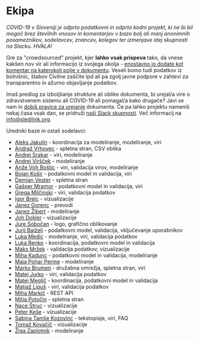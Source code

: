 # Ekipa

*COVID-19 v Sloveniji je odprto podatkovni in odprto kodni projekt, ki ne bi bil mogoč brez številnih vnosov in komentarjev v bazo bolj ali manj anonimnih posameznikov, sodelavcev, znancev, kolegov ter izmenjave idej skupnosti na Slacku. HVALA!*

Gre za "crowdsourced" projekt, kjer **lahko vsak prispeva** tako, da vnese kakšen nov vir ali informacijo iz svojega okolja - [enostavno jo dodate kot komentar na katerokoli polje v dokumentu](https://docs.google.com/spreadsheets/d/1N1qLMoWyi3WFGhIpPFzKsFmVE0IwNP3elb_c18t2DwY/edit#gid=0). Veseli bomo tudi podatkov iz bolnišnic, štabov Civilne zaščite ipd ali pa zgolj javne podpore v zahtevi za transparentno in ažurno objavljanje podatkov.

Imaš predlog za izboljšanje strukture ali oblike dokumenta, bi urejal/a vire o zdravstvenem sistemu ali COVID-19 ali pomagal/a kako drugače? Javi se nam in [dobiš pravice za urejanje](mailto:info@sledilnik.org) dokumenta.
Če pa lahko projektu nameniš nekaj časa vsak dan, se pridruži [naši Slack skupnosti](http://sledilnik.slack.com). Več informacij na info@sledilnik.org.

Uredniki baze in ostali sodelavci:

-   [Aleks Jakulin](https://twitter.com/aleksj) - koordinacija za modeliranje, modeliranje, viri
-   [Andraž Vrhovec](http://github.com/overlordtm) - spletna stran, CSV oblika
-   [Andrej Srakar](http://www.ier.si/) - viri, modeliranje
-   [Andrej Viršček](https://udomacenastatistika.wordpress.com/author/vandrej/) - modeliranje
-   [Anže Voh Boštic](https://podcrto.si/author/anze/) - viri, validacija virov, modeliranje
-   [Bojan Košir](https://twitter.com/BojanKosir) - podatkovni model in validacija, viri
-   [Demjan Vester](https://github.com/VesterDe) - spletna stran
-   [Gašper Mramor](https://www.linkedin.com/in/gaspermramor) - podatkovni model in validacija, viri
-   [Grega Milčinski](https://www.linkedin.com/in/gregamilcinski/) - viri, validacija podatkov
-   [Igor Brejc](https://twitter.com/breki74) - vizualizacije
-   [Janez Gorenc](https://si.linkedin.com/in/janez-gorenc-03415868) - prevodi
-   [Janez Žibert](https://pacs.zf.uni-lj.si/janez-zibert/) - modeliranje
-   [Joh Dokler](https://github.com/joahim) - vizualizacije
-   [Jure Sobočan](https://www.linkedin.com/in/juresobocan) - logo, grafično oblikovanje
-   [Jurij Bajželj](https://www.linkedin.com/in/bajzelj) - podatkovni model, validacija, vključevanje uporabnikov
-   [Luka Medic](https://www.facebook.com/luka.medic.79) - modeliranje, viri, validacija podatkov
-   [Luka Renko](https://twitter.com/lukarenko) - koordinacija, podatkovni model in validacija
-   [Maks Mržek](https://www.linkedin.com/in/maks-mr%C5%BEek-98798066/) - validacija podatkov, vizualizacije
-   [Miha Kadunc](https://twitter.com/miha_kadunc) - podatkovni model in validacija, modeliranje
-   [Maja Pohar Perme](http://ibmi.mf.uni-lj.si/sl/o-ibmi/osebje) - modeliranje
-   [Marko Brumen](https://twitter.com/multikultivator) - družabna omrežja, spletna stran, viri
-   [Matej Jurko](https://www.linkedin.com/in/matejjurko/) - viri, validacija podatkov
-   [Matej Meglič](https://www.linkedin.com/in/matejmeglic/) - koordinacija, podatkovni model in validacija
-   [Matjaž Lipuš](https://twitter.com/MatjazL) - viri, validacija podatkov
-   [Miha Markič](https://twitter.com/MihaMarkic) - REST API
-   [Mitja Potočin](https://github.com/mitjapotocin) - spletna stran
-   [Nace Štruc](https://www.nace.si/) - vizualizacije
-   [Peter Keše](https://twitter.com/pkese/) - vizualizacije
-   [Sabina Tamše Kozovinc](https://www.linkedin.com/in/sabina-tamse-copywriter/) - tekstopisje, viri, FAQ
-   [Tomaž Kovačič](https://www.linkedin.com/in/tomazkovacic) - vizualizacije
-   [Žiga Zaplotnik](https://twitter.com/ZaplotnikZiga) - modeliranje
